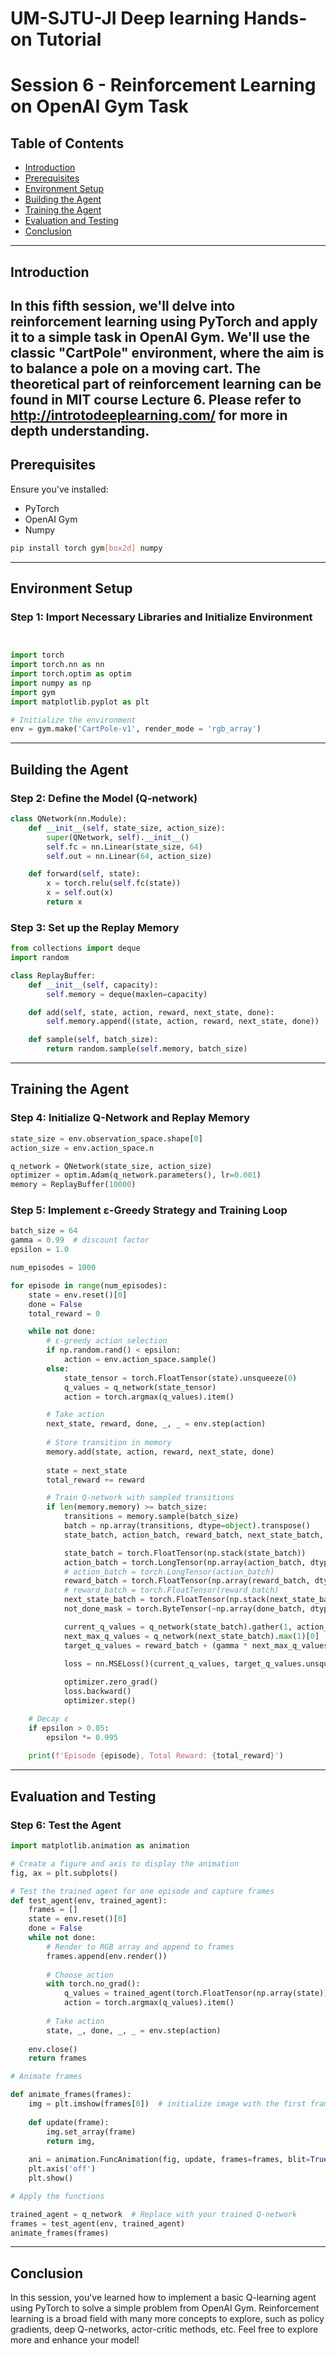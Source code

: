 # UM-SJTU-JI Deep learning Hands-on Tutorial 
# Session 6 - Reinforcement Learning on OpenAI Gym Task

## Table of Contents

- [Introduction](#introduction)
- [Prerequisites](#prerequisites)
- [Environment Setup](#environment-setup)
- [Building the Agent](#building-the-agent)
- [Training the Agent](#training-the-agent)
- [Evaluation and Testing](#evaluation-and-testing)
- [Conclusion](#conclusion)

---

## Introduction

In this fifth session, we'll delve into reinforcement learning using PyTorch and apply it to a simple task in OpenAI Gym. We'll use the classic "CartPole" environment, where the aim is to balance a pole on a moving cart.
The theoretical part of reinforcement learning can be found in MIT course Lecture 6. Please refer to http://introtodeeplearning.com/ for more in depth understanding.
---

## Prerequisites

Ensure you've installed:

- PyTorch
- OpenAI Gym
- Numpy

```bash
pip install torch gym[box2d] numpy
```

---

## Environment Setup

### Step 1: Import Necessary Libraries and Initialize Environment


```python


import torch
import torch.nn as nn
import torch.optim as optim
import numpy as np
import gym
import matplotlib.pyplot as plt

# Initialize the environment
env = gym.make('CartPole-v1', render_mode = 'rgb_array')
```

---

## Building the Agent

### Step 2: Define the Model (Q-network)

```python
class QNetwork(nn.Module):
    def __init__(self, state_size, action_size):
        super(QNetwork, self).__init__()
        self.fc = nn.Linear(state_size, 64)
        self.out = nn.Linear(64, action_size)

    def forward(self, state):
        x = torch.relu(self.fc(state))
        x = self.out(x)
        return x
```

### Step 3: Set up the Replay Memory

```python
from collections import deque
import random

class ReplayBuffer:
    def __init__(self, capacity):
        self.memory = deque(maxlen=capacity)

    def add(self, state, action, reward, next_state, done):
        self.memory.append((state, action, reward, next_state, done))

    def sample(self, batch_size):
        return random.sample(self.memory, batch_size)
```

---

## Training the Agent

### Step 4: Initialize Q-Network and Replay Memory

```python
state_size = env.observation_space.shape[0]
action_size = env.action_space.n

q_network = QNetwork(state_size, action_size)
optimizer = optim.Adam(q_network.parameters(), lr=0.001)
memory = ReplayBuffer(10000)
```

### Step 5: Implement ε-Greedy Strategy and Training Loop

```python
batch_size = 64
gamma = 0.99  # discount factor
epsilon = 1.0

num_episodes = 1000

for episode in range(num_episodes):
    state = env.reset()[0]
    done = False
    total_reward = 0

    while not done:
        # ε-greedy action selection
        if np.random.rand() < epsilon:
            action = env.action_space.sample()
        else:
            state_tensor = torch.FloatTensor(state).unsqueeze(0)
            q_values = q_network(state_tensor)
            action = torch.argmax(q_values).item()

        # Take action
        next_state, reward, done, _, _ = env.step(action)
        
        # Store transition in memory
        memory.add(state, action, reward, next_state, done)
        
        state = next_state
        total_reward += reward

        # Train Q-network with sampled transitions
        if len(memory.memory) >= batch_size:
            transitions = memory.sample(batch_size)
            batch = np.array(transitions, dtype=object).transpose()
            state_batch, action_batch, reward_batch, next_state_batch, done_batch = batch

            state_batch = torch.FloatTensor(np.stack(state_batch))
            action_batch = torch.LongTensor(np.array(action_batch, dtype=np.int32))
            # action_batch = torch.LongTensor(action_batch)
            reward_batch = torch.FloatTensor(np.array(reward_batch, dtype=np.float32))
            # reward_batch = torch.FloatTensor(reward_batch)
            next_state_batch = torch.FloatTensor(np.stack(next_state_batch))
            not_done_mask = torch.ByteTensor(~np.array(done_batch, dtype=np.uint8))

            current_q_values = q_network(state_batch).gather(1, action_batch.unsqueeze(1))
            next_max_q_values = q_network(next_state_batch).max(1)[0]
            target_q_values = reward_batch + (gamma * next_max_q_values * not_done_mask)

            loss = nn.MSELoss()(current_q_values, target_q_values.unsqueeze(1))
            
            optimizer.zero_grad()
            loss.backward()
            optimizer.step()

    # Decay ε
    if epsilon > 0.05:
        epsilon *= 0.995
    
    print(f'Episode {episode}, Total Reward: {total_reward}')
```

---

## Evaluation and Testing

### Step 6: Test the Agent
```python
import matplotlib.animation as animation

# Create a figure and axis to display the animation
fig, ax = plt.subplots()

# Test the trained agent for one episode and capture frames
def test_agent(env, trained_agent):
    frames = []
    state = env.reset()[0]
    done = False
    while not done:
        # Render to RGB array and append to frames
        frames.append(env.render())
        
        # Choose action
        with torch.no_grad():
            q_values = trained_agent(torch.FloatTensor(np.array(state)).unsqueeze(0))
            action = torch.argmax(q_values).item()
        
        # Take action
        state, _, done, _, _ = env.step(action)
    
    env.close()
    return frames

# Animate frames

def animate_frames(frames):
    img = plt.imshow(frames[0])  # initialize image with the first frame
    
    def update(frame):
        img.set_array(frame)
        return img,
    
    ani = animation.FuncAnimation(fig, update, frames=frames, blit=True, interval=50)
    plt.axis('off')
    plt.show()

# Apply the functions

trained_agent = q_network  # Replace with your trained Q-network
frames = test_agent(env, trained_agent)
animate_frames(frames)
```
---

## Conclusion

In this session, you've learned how to implement a basic Q-learning agent using PyTorch to solve a simple problem from OpenAI Gym. Reinforcement learning is a broad field with many more concepts to explore, such as policy gradients, deep Q-networks, actor-critic methods, etc. Feel free to explore more and enhance your model!
